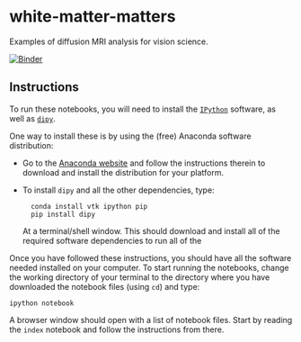 white-matter-matters
========================

Examples of diffusion MRI analysis for vision science.

[![Binder](http://mybinder.org/badge.svg)](http://mybinder.org/repo/Garyfallidis/white-matter-matters)

## Instructions

To run these notebooks, you will need to install the
[`IPython`](http://ipython.org) software, as well as [`dipy`](http://dipy.org).

One way to install these is by using the (free) Anaconda software distribution:

- Go to the [Anaconda website](http://continuum.io/downloads) and follow the
  instructions therein to download and install the distribution for your
  platform.

- To install `dipy` and all the other dependencies, type:

        conda install vtk ipython pip
        pip install dipy

   At a terminal/shell window. This should download and install all of the
   required software dependencies to run all of the

Once you have followed these instructions, you should have all the software
needed installed on your computer. To start running the notebooks, change the
working directory of your terminal to the directory where you have downloaded
the notebook files (using `cd`) and type:

    ipython notebook

A browser window should open with a list of notebook files. Start by reading
the `index` notebook and follow the instructions from there.
